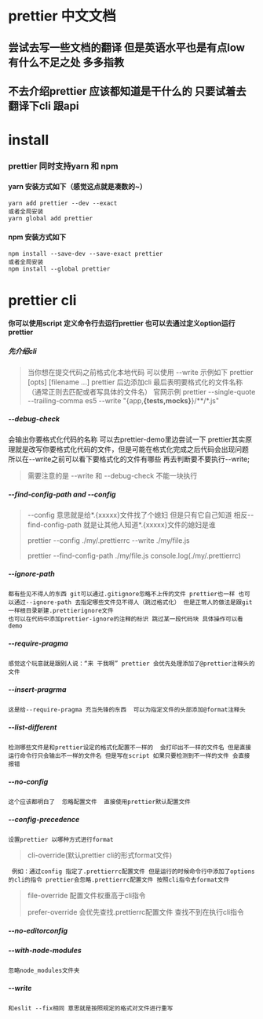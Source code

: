 # prettier 中文文档 
## 尝试去写一些文档的翻译 但是英语水平也是有点low 有什么不足之处 多多指教
## 不去介绍prettier 应该都知道是干什么的  只要试着去翻译下cli 跟api
install
=====================================
### prettier 同时支持yarn 和 npm
   #### yarn 安装方式如下（感觉这点就是凑数的~）
    yarn add prettier --dev --exact
    或者全局安装
    yarn global add prettier
   #### npm 安装方式如下
    npm install --save-dev --save-exact prettier
    或者全局安装
    npm install --global prettier   
prettier cli
=====================================
#### 你可以使用script 定义命令行去运行prettier 也可以去通过定义option运行prettier 
   ##### 先介绍cli 
   >当你想在提交代码之前格式化本地代码 可以使用 --write 示例如下 
   prettier [opts] [filename ...]
   > prettier 后边添加cli 最后表明要格式化的文件名称（通常正则去匹配或者写具体的文件名）
   > 官网示例
   prettier --single-quote --trailing-comma es5 --write "{app,__{tests,mocks}__}/**/*.js"
   ##### --debug-check
   会输出你要格式化代码的名称 可以去prettier-demo里边尝试一下  prettier其实原理就是改写你要格式化代码的文件，但是可能在格式化完成之后代码会出现问题 所以在--write之前可以看下要格式化的文件有哪些
   再去判断要不要执行--write;
   >需要注意的是 --write 和 --debug-check 不能一块执行
   ##### --find-config-path and --config

   >--config 意思就是给*.{xxxxx}文件找了个媳妇 但是只有它自己知道 相反--find-config-path 就是让其他人知道*.{xxxxx}文件的媳妇是谁 
   >
   > prettier --config ./my/.prettierrc --write ./my/file.js
   >
   > prettier --find-config-path ./my/file.js
   > console.log(./my/.prettierrc)
   ##### --ignore-path
    都有些见不得人的东西 git可以通过.gitignore忽略不上传的文件 prettier也一样 也可以通过--ignore-path 去指定哪些文件见不得人（跳过格式化） 但是正常人的做法是跟git一样根目录新建.prettierignore文件
    也可以在代码中添加prettier-ignore的注释的标识 跳过某一段代码块 具体操作可以看demo

   ##### --require-pragma
    感觉这个玩意就是跟别人说：“来 干我啊” prettier 会优先处理添加了@prettier注释头的文件
   ##### --insert-pragrma 
    这是给--require-pragma 充当先锋的东西  可以为指定文件的头部添加@format注释头
   ##### --list-different
    检测哪些文件是和prettier设定的格式化配置不一样的  会打印出不一样的文件名 但是直接运行命令行只会输出不一样的文件名 但是写在script 如果只要检测到不一样的文件 会直接报错 
   ##### --no-config
    这个应该都明白了  忽略配置文件  直接使用prettier默认配置文件
   ##### --config-precedence
    设置prettier 以哪种方式进行format  
   > cli-override(默认prettier cli的形式format文件)
   >
     例如：通过config 指定了.prettierrc配置文件 但是运行的时候命令行中添加了options的cli的指令 prettier会忽略.prettierrc配置文件 按照cli指令去format文件
   > file-override 
     配置文件权重高于cli指令 
   >   
   > prefer-override 
     会优先查找.prettierrc配置文件 查找不到在执行cli指令
   ##### --no-editorconfig

   ##### --with-node-modules
    忽略node_modules文件夹
   ##### --write
    和eslit --fix相同 意思就是按照规定的格式对文件进行重写
 






















